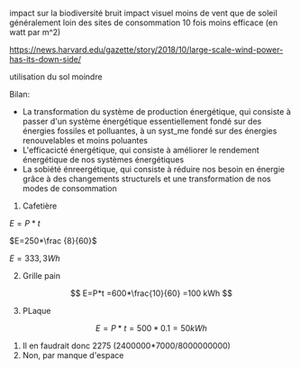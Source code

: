 impact sur la biodiversité
bruit
impact visuel
moins de vent que de soleil
généralement loin des sites de consommation
10 fois moins efficace (en watt par m^2)


https://news.harvard.edu/gazette/story/2018/10/large-scale-wind-power-has-its-down-side/

utilisation du sol moindre

Bilan: 
* La transformation du système de production énergétique, qui consiste à passer d'un système énergétique essentiellement fondé sur des énergies fossiles et polluantes, à un syst_me fondé sur des énergies renouvelables et moins poluantes
* L'efficacicté énergétique, qui consiste à améliorer le rendement énergétique de nos  systèmes énergétiques
* La sobiété énreergétique, qui consiste à réduire nos besoin en énergie grâce à des changements structurels et une transformation de nos modes de consommation

1) Cafetière

$E=P*t$

$E=250*\frac {8}{60}$

$E=333,3 Wh$

2) Grille pain

$$
    E=P*t
    =600*\frac{10}{60}
    =100 kWh
$$

3) PLaque

$$
    E=P*t
    =500*0.1
    =50 kWh
$$

1) Il en faudrait donc 2275 (2400000*7000/8000000000)
2) Non, par manque d'espace

